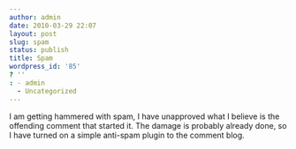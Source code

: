 ```yaml
---
author: admin
date: 2010-03-29 22:07
layout: post
slug: spam
status: publish
title: Spam
wordpress_id: '85'
? ''
: - admin
  - Uncategorized
---
```


I am getting hammered with spam, I have unapproved what I believe is the offending comment that started it.  The damage is probably already done, so I have turned on a simple anti-spam plugin to the comment blog.
